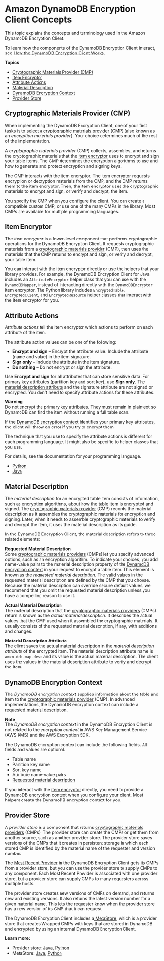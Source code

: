 # Amazon DynamoDB Encryption Client Concepts<a name="concepts"></a>

This topic explains the concepts and terminology used in the Amazon DynamoDB Encryption Client\. 

To learn how the components of the DynamoDB Encryption Client interact, see [How the DynamoDB Encryption Client Works](how-it-works.md)\.

**Topics**
+ [Cryptographic Materials Provider \(CMP\)](#concept-material-provider)
+ [Item Encryptor](#item-encryptor)
+ [Attribute Actions](#attribute-actions)
+ [Material Description](#material-description)
+ [DynamoDB Encryption Context](#encryption-context)
+ [Provider Store](#provider-store)

## Cryptographic Materials Provider \(CMP\)<a name="concept-material-provider"></a>

When implementing the DynamoDB Encryption Client, one of your first tasks is to [select a cryptographic materials provider](crypto-materials-providers.md) \(CMP\) \(also known as an *encryption materials provider*\)\. Your choice determines much of the rest of the implementation\. 

A *cryptographic materials provider* \(CMP\) collects, assembles, and returns the cryptographic materials that the [item encryptor](#item-encryptor) uses to encrypt and sign your table items\. The CMP determines the encryption algorithms to use and how to generate and protect encryption and signing keys\.

The CMP interacts with the item encryptor\. The item encryptor requests encryption or decryption materials from the CMP, and the CMP returns them to the item encryptor\. Then, the item encryptor uses the cryptographic materials to encrypt and sign, or verify and decrypt, the item\.

You specify the CMP when you configure the client\. You can create a compatible custom CMP, or use one of the many CMPs in the library\. Most CMPs are available for multiple programming languages\. 

## Item Encryptor<a name="item-encryptor"></a>

The *item encryptor* is a lower\-level component that performs cryptographic operations for the DynamoDB Encryption Client\. It requests cryptographic materials from a [cryptographic materials provider](#concept-material-provider) \(CMP\), then uses the materials that the CMP returns to encrypt and sign, or verify and decrypt, your table item\.

You can interact with the item encryptor directly or use the helpers that your library provides\. For example, the DynamoDB Encryption Client for Java includes an `AttributeEncryptor` helper class that you can use with the `DynamoDBMapper`, instead of interacting directly with the `DynamoDBEncryptor` item encryptor\. The Python library includes `EncryptedTable`, `EncryptedClient`, and `EncryptedResource` helper classes that interact with the item encryptor for you\.

## Attribute Actions<a name="attribute-actions"></a>

*Attribute actions* tell the item encryptor which actions to perform on each attribute of the item\. 

The attribute action values can be one of the following:
+ **Encrypt and sign** – Encrypt the attribute value\. Include the attribute \(name and value\) in the item signature\.
+ **Sign only** – Include the attribute in the item signature\.
+ **Do nothing** – Do not encrypt or sign the attribute\.

Use **Encrypt and sign** for all attributes that can store sensitive data\. For primary key attributes \(partition key and sort key\), use **Sign only**\. The [material description attribute](#material-description) and the signature attribute are not signed or encrypted\. You don't need to specify attribute actions for these attributes\.

**Warning**  
Do not encrypt the primary key attributes\. They must remain in plaintext so DynamoDB can find the item without running a full table scan\.

If the [DynamoDB encryption context](#encryption-context) identifies your primary key attributes, the client will throw an error if you try to encrypt them

The technique that you use to specify the attribute actions is different for each programming language\. It might also be specific to helper classes that you use\.

For details, see the documentation for your programming language\.
+ [Python](python-using.md#python-attribute-actions)
+ [Java](java-using.md#attribute-actions-java)

## Material Description<a name="material-description"></a>

The *material description* for an encrypted table item consists of information, such as encryption algorithms, about how the table item is encrypted and signed\. The [cryptographic materials provider](#concept-material-provider) \(CMP\) records the material description as it assembles the cryptographic materials for encryption and signing\. Later, when it needs to assemble cryptographic materials to verify and decrypt the item, it uses the material description as its guide\. 

In the DynamoDB Encryption Client, the material description refers to three related elements:

**Requested Material Description**  
Some [cryptographic materials providers](#concept-material-provider) \(CMPs\) let you specify advanced options, such as an encryption algorithm\. To indicate your choices, you add name\-value pairs to the material description property of the [DynamoDB encryption context](#encryption-context) in your request to encrypt a table item\. This element is known as the *requested material description*\. The valid values in the requested material description are defined by the CMP that you choose\.   
Because the material description can override secure default values, we recommend that you omit the requested material description unless you have a compelling reason to use it\.

**Actual Material Description**  
The material description that the [cryptographic materials providers](#concept-material-provider) \(CMPs\) return is known as the *actual material description*\. It describes the actual values that the CMP used when it assembled the cryptographic materials\. It usually consists of the requested material description, if any, with additions and changes\.

**Material Description Attribute**  
The client saves the actual material description in the *material description attribute* of the encrypted item\. The material description attribute name is `amzn-ddb-map-desc` and its value is the actual material description\. The client uses the values in the material description attribute to verify and decrypt the item\.

## DynamoDB Encryption Context<a name="encryption-context"></a>

The *DynamoDB encryption context* supplies information about the table and item to the [cryptographic materials provider](#concept-material-provider) \(CMP\)\. In advanced implementations, the DynamoDB encryption context can include a [requested material description](#material-description)\.

**Note**  
The *DynamoDB encryption context* in the DynamoDB Encryption Client is not related to the *encryption context* in AWS Key Management Service \(AWS KMS\) and the AWS Encryption SDK\.

The DynamoDB encryption context can include the following fields\. All fields and values are optional\.
+ Table name
+ Partition key name
+ Sort key name
+ Attribute name\-value pairs
+ [Requested material description](#material-description)

If you interact with the [item encryptor](#item-encryptor) directly, you need to provide a DynamoDB encryption context when you configure your client\. Most helpers create the DynamoDB encryption context for you\.

## Provider Store<a name="provider-store"></a>

A *provider store* is a component that returns [cryptographic materials providers](#concept-material-provider) \(CMPs\)\. The provider store can create the CMPs or get them from another source, such as another provider store\. The provider store saves versions of the CMPs that it creates in persistent storage in which each stored CMP is identified by the material name of the requester and version number\. 

The [Most Recent Provider](most-recent-provider.md) in the DynamoDB Encryption Client gets its CMPs from a provider store, but you can use the provider store to supply CMPs to any component\. Each Most Recent Provider is associated with one provider store, but a provider store can supply CMPs to many requesters across multiple hosts\.

The provider store creates new versions of CMPs on demand, and returns new and existing versions\. It also returns the latest version number for a given material name\. This lets the requester know when the provider store has a new version of its CMP that it can request\.

The DynamoDB Encryption Client includes a[ MetaStore](most-recent-provider.md#about-metastore), which is a provider store that creates Wrapped CMPs with keys that are stored in DynamoDB and encrypted by using an internal DynamoDB Encryption Client\. 

**Learn more:**
+ Provider store: [Java](https://awslabs.github.io/aws-dynamodb-encryption-java/javadoc/com/amazonaws/services/dynamodbv2/datamodeling/encryption/providers/store/ProviderStore.html), [Python](https://github.com/awslabs/aws-dynamodb-encryption-python/blob/master/src/dynamodb_encryption_sdk/material_providers/store/__init__.py)
+ MetaStore: [Java](https://awslabs.github.io/aws-dynamodb-encryption-java/javadoc/com/amazonaws/services/dynamodbv2/datamodeling/encryption/providers/store/MetaStore.html), [Python](https://github.com/awslabs/aws-dynamodb-encryption-python/blob/master/src/dynamodb_encryption_sdk/material_providers/store/meta.py)